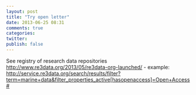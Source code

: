 ```yaml
---
layout: post
title: "Try open letter"
date: 2013-06-25 08:31
comments: true
categories:
twitter:
publish: false
---
```




See
registry of research data repositories http://www.re3data.org/2013/05/re3data-org-launched/
	- example: http://service.re3data.org/search/results/filter?term=marine+data&filter_properties_active[hasopenaccess]=Open+Access#
